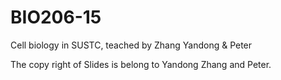# BIO206-15
Cell biology in SUSTC, teached by Zhang Yandong & Peter

The copy right of Slides is belong to Yandong Zhang and Peter.
